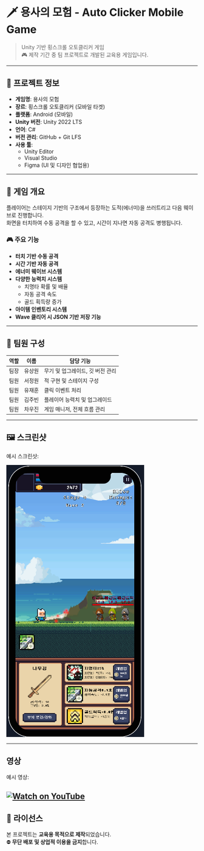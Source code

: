 # 🗡️ 용사의 모험 - Auto Clicker Mobile Game

> Unity 기반 횡스크롤 오토클리커 게임  
> 🎮 제작 기간 중 팀 프로젝트로 개발된 교육용 게임입니다.

---

## 📌 프로젝트 정보

- **게임명**: 용사의 모험  
- **장르**: 횡스크롤 오토클리커 (모바일 타겟)  
- **플랫폼**: Android (모바일)  
- **Unity 버전**: Unity 2022 LTS  
- **언어**: C#  
- **버전 관리**: GitHub + Git LFS  
- **사용 툴**:  
  - Unity Editor  
  - Visual Studio  
  - Figma (UI 및 디자인 협업용)

---

## 🧩 게임 개요

플레이어는 스테이지 기반의 구조에서 등장하는 도적(에너미)을 쓰러트리고 다음 웨이브로 진행합니다.  
화면을 터치하여 수동 공격을 할 수 있고, 시간이 지나면 자동 공격도 병행됩니다.

### 🎮 주요 기능

- **터치 기반 수동 공격**  
- **시간 기반 자동 공격**  
- **에너미 웨이브 시스템**  
- **다양한 능력치 시스템**  
  - 치명타 확률 및 배율  
  - 자동 공격 속도  
  - 골드 획득량 증가  
- **아이템 인벤토리 시스템**  
- **Wave 클리어 시 JSON 기반 저장 기능**

---

## 👥 팀원 구성

| 역할 | 이름 | 담당 기능 |
|------|------|-----------|
| 팀장 | 유상원 | 무기 및 업그레이드, 깃 버전 관리 |
| 팀원 | 서정원 | 적 구현 및 스테이지 구성 |
| 팀원 | 유재훈 | 클릭 이벤트 처리 |
| 팀원 | 김주빈 | 플레이어 능력치 및 업그레이드 |
| 팀원 | 차우진 | 게임 매니저, 전체 흐름 관리 |

---

## 🖼️ 스크린샷

예시 스크린샷:

![Gameplay Screenshot](./Assets/Screenshots/Screenshot.png)

---
## 영상
예시 영상:

[![Watch on YouTube](https://youtu.be/ta4qKzMzYfU.jpg)](https://youtu.be/ta4qKzMzYfU)
---

## 📜 라이선스

본 프로젝트는 **교육용 목적으로 제작**되었습니다.  
⛔ **무단 배포 및 상업적 이용을 금지**합니다.
